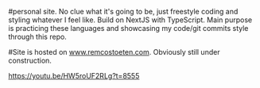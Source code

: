 #personal site. No clue what it's going to be, just freestyle coding and styling whatever I feel like. Build on NextJS with TypeScript. Main purpose is practicing these languages and showcasing my code/git commits style through this repo.

#Site is hosted on <a href="https://remcostoeten.com">www.remcostoeten.com</a>. Obviously still under construction.

https://youtu.be/HW5roUF2RLg?t=8555
